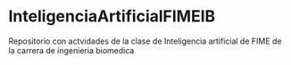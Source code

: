 # InteligenciaArtificialFIMEIB
Repositorio con actvidades de la clase de Inteligencia artificial de FIME de la carrera de ingenieria biomedica
